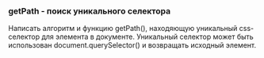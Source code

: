 ### getPath - поиск уникального селектора

Написать алгоритм и функцию getPath(), находяющую уникальный css-селектор для элемента в документе. Уникальный селектор может быть использован document.querySelector() и возвращать исходный элемент.